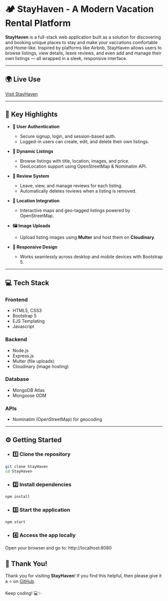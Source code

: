 # 🏕️ StayHaven - A Modern Vacation Rental Platform

**StayHaven** is a full-stack web application built as a solution for discovering and booking unique places to stay and make your vaccations comfortable and Home-like. Inspired by platforms like Airbnb, StayHaven allows users to browse listings, view details, leave reviews, and even add and manage their own listings — all wrapped in a sleek, responsive interface.

---

## 🌍 Live Use

[Visit StayHaven](https://stayhaven.zeabur.app/)  

---

## 🚀 Key Highlights 

- **🔐 User Authentication**
  - Secure signup, login, and session-based auth.
  - Logged-in users can create, edit, and delete their own listings.

- **🏡 Dynamic Listings**
  - Browse listings with title, location, images, and price.
  - GeoLocation support using OpenStreetMap & Nominatim API.

- **📝 Review System**
  - Leave, view, and manage reviews for each listing.
  - Automatically deletes reviews when a listing is removed.

- **📍 Location Integration**
  - Interactive maps and geo-tagged listings powered by OpenStreetMap.
    
- **🖼️ Image Uploads**
  - Upload listing images using **Multer** and host them on **Cloudinary**.

- **📱 Responsive Design**
  - Works seamlessly across desktop and mobile devices with Bootstrap 5.

---

## 💻 Tech Stack

### Frontend
- HTML5, CSS3
- Bootstrap 5
- EJS Templating
- Javascript

### Backend
- Node.js
- Express.js
- Multer (file uploads)
- Cloudinary (image hosting)

### Database
- MongoDB Atlas
- Mongoose ODM

### APIs
- Nominatim (OpenStreetMap) for geocoding

---

## ⚙️ Getting Started

- ### 1️⃣ Clone the repository  
```bash
git clone StayHaven
cd StayHaven
```

- ### 2️⃣ Install dependencies
```bash
npm install
```

- ### 3️⃣ Start the application
```bash
npm start
```

- ### 4️⃣ Access the app locally
Open your browser and go to:
http://localhost:8080

## 🙌 Thank You!  

Thank you for visiting **StayHaven**! If you find this helpful, then please give it a ⭐ on [GitHub](https://github.com/akshatgoyal-19/StayHaven.git).  

Keep coding! 💻✨ 

